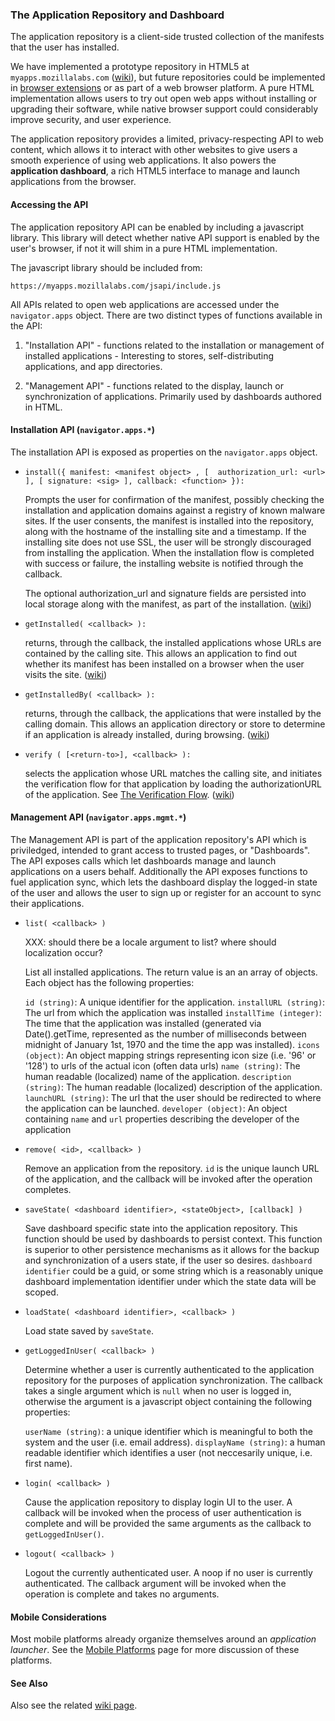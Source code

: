 ### The Application Repository and Dashboard

The application repository is a client-side trusted collection of the manifests that the user has installed.

We have implemented a prototype repository in HTML5 at `myapps.mozillalabs.com` ([wiki](http://wiki.mozilla.org/Labs/Apps/MyApps)), but future repositories could be implemented in [browser extensions](http://wiki.mozilla.org/Labs/Apps/Browser_Native_Repository) or as part of a web browser platform.  A pure HTML implementation allows users to try out open web apps without installing or upgrading their software, while native browser support could considerably improve security, and user experience.

The application repository provides a limited, privacy-respecting API
to web content, which allows it to interact with other websites to
give users a smooth experience of using web applications.  It also
powers the **application dashboard**, a rich HTML5 interface to manage
and launch applications from the browser.

#### Accessing the API <a name="accessing-the-api"></a> 

The application repository API can be enabled by including a javascript
library.  This library will detect whether native API support is enabled
by the user's browser, if not it will shim in a pure HTML implementation.

The javascript library should be included from:

    https://myapps.mozillalabs.com/jsapi/include.js

All APIs related to open web applications are accessed under the
`navigator.apps` object.  There are two distinct types of functions available
in the API:

1. "Installation API" - functions related to the installation or
   management of installed applications - Interesting to stores,
   self-distributing applications, and app directories.

2. "Management API" - functions related to the display, launch or
   synchronization of applications.  Primarily used by dashboards
   authored in HTML.

#### Installation API (`navigator.apps.*`) <a name="install-api"></a>

The installation API is exposed as properties on the `navigator.apps` object.

*   `install({ manifest: <manifest object> , [  authorization_url: <url> ], [ signature: <sig> ], callback: <function> }):`

    Prompts the user for confirmation of the manifest, possibly checking the installation and application domains against a registry of known malware sites.  If the user consents, the manifest is installed into the repository, along with the hostname of the installing site and a timestamp.  If the installing site does not use SSL, the user will be strongly discouraged from installing the application.   When the installation flow is completed with success or failure, the installing website is notified through the callback.

     The optional authorization_url and signature fields are persisted into local storage along with the manifest, as part of the installation. ([wiki](http://wiki.mozilla.org/Labs/Apps/MyApps#install))

*   `getInstalled( <callback> ):`

    returns, through the callback, the installed applications whose URLs are contained by the calling site.  This allows an application to find out whether its manifest has been installed on a browser when the user visits the site. ([wiki](http://wiki.mozilla.org/Labs/Apps/MyApps#getInstalled))

*   `getInstalledBy( <callback> ):`

    returns, through the callback, the applications that were installed by the calling domain.  This allows an application directory or store to determine if an application is already installed, during browsing. ([wiki](http://wiki.mozilla.org/Labs/Apps/MyApps#getInstalledBy))

*   `verify ( [<return-to>], <callback> ):`

    selects the application whose URL matches the calling site, and initiates the verification flow for that application by loading the authorizationURL of the application.  <!-- FIXME: what happens when more than one matches? --> See [The Verification Flow](verification.html). ([wiki](http://wiki.mozilla.org/Labs/Apps/MyApps#verify))

<!-- FIXME: probably some simple example is called for here? Or link to some examples page on wiki -->

#### Management API (`navigator.apps.mgmt.*`)  <a name="mgmt-api"></a>

The Management API is part of the application repository's API which is priviledged,
intended to grant access to trusted pages, or "Dashboards".  The API exposes calls
which let dashboards manage and launch applications on a users behalf.  Additionally
the API exposes functions to fuel application sync, which lets the dashboard display
the logged-in state of the user and allows the user to sign up or register for an
account to sync their applications.

*   `list( <callback> )`

    XXX: should there be a locale argument to list?  where should localization occur?

    List all installed applications.  The return value is an an array of objects.  Each object has the following properties:

    `id (string)`: A unique identifier for the application.
    `installURL (string)`: The url from which the application was installed
    `installTime (integer)`: The time that the application was installed (generated via Date().getTime, represented as the number of milliseconds between midnight of January 1st, 1970 and the time the app was installed).
    `icons (object)`: An object mapping strings representing icon size (i.e. '96' or '128') to urls of the actual icon (often data urls)
    `name (string)`: The human readable (localized) name of the application.
    `description (string)`: The human readable (localized) description of the application.
    `launchURL (string)`: The url that the user should be redirected to where the application can be launched.
    `developer (object)`: An object containing `name` and `url` properties describing the developer of the application

*   `remove( <id>, <callback> )`

    Remove an application from the repository.  `id` is the unique launch URL of the application, and the callback will be invoked after the operation completes.

*  `saveState( <dashboard identifier>, <stateObject>, [callback] )`

    Save dashboard specific state into the application repository.  This function should be used by dashboards to persist context.  This function is superior to other persistence mechanisms as it allows for the backup and synchronization of a users state, if the user so desires.  `dashboard identifier` could be a guid, or some string which is a reasonably unique dashboard implementation identifier under which the state data will be scoped.  

*  `loadState( <dashboard identifier>, <callback> )`

    Load state saved by `saveState`.  

*  `getLoggedInUser( <callback> )`

    Determine whether a user is currently authenticated to the application repository for the purposes of application synchronization.  The callback takes a single argument which is `null` when no user is logged in, otherwise the argument is a javascript object containing the following properties:

    `userName (string)`: a unique identifier which is meaningful to both the system and the user (i.e. email address). 
    `displayName (string)`: a human readable identifier which identifies a user (not neccesarily unique, i.e. first name).

*  `login( <callback> )`

    Cause the application repository to display login UI to the user.  A callback will be invoked when the process of user authentication is complete and will be provided the same arguments as the callback to `getLoggedInUser()`.

*  `logout( <callback> )`

    Logout the currently authenticated user.  A noop if no user is currently authenticated.  The callback argument will be invoked when the operation is complete and takes no arguments.


#### Mobile Considerations

Most mobile platforms already organize themselves around an *application launcher*.  See the <a href="mobile.html">Mobile Platforms</a> page for more discussion of these platforms.

#### See Also

Also see the related [wiki page](http://wiki.mozilla.org/Labs/Apps/MyApps#JS_API).

